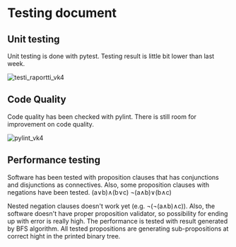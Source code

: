 # Testing document

## Unit testing
Unit testing is done with pytest. Testing result is little bit lower than last week.

![testi_raportti_vk4](https://user-images.githubusercontent.com/94007460/204107975-b8230ee0-2eb5-4839-aacd-e302ef04327a.png)


## Code Quality
Code quality has been checked with pylint. There is still room for improvement on code quality.

![pylint_vk4](https://user-images.githubusercontent.com/94007460/204107968-da117fcb-04e3-46ac-8d50-60cf93794711.png)

## Performance testing

Software has been tested with proposition clauses that has conjunctions and disjunctions as connectives. Also, some proposition clauses with negations have been tested. 
(a∨b)∧(b∨c)
¬(a∧b)∨(b∧c)

Nested negation clauses doesn't work yet (e.g. ¬(¬(a∧b)∧c)). Also, the software doesn't have proper proposition validator, so possibility for ending up with error is really high. The performance is tested with result generated by BFS algorithm. All tested propositions are generating sub-propositions at correct hight in the printed binary tree. 
